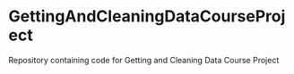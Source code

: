 # GettingAndCleaningDataCourseProject
Repository containing code for Getting and Cleaning Data Course Project
